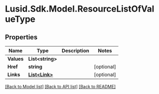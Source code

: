 # Lusid.Sdk.Model.ResourceListOfValueType
## Properties

Name | Type | Description | Notes
------------ | ------------- | ------------- | -------------
**Values** | **List&lt;string&gt;** |  | 
**Href** | **string** |  | [optional] 
**Links** | [**List&lt;Link&gt;**](Link.md) |  | [optional] 

[[Back to Model list]](../README.md#documentation-for-models) [[Back to API list]](../README.md#documentation-for-api-endpoints) [[Back to README]](../README.md)

